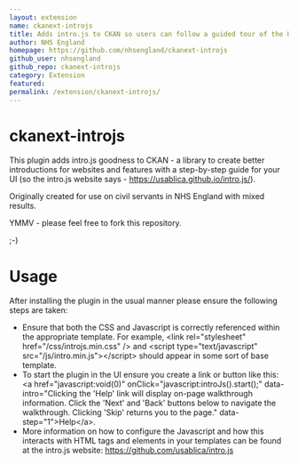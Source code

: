 ```yaml
---
layout: extension
name: ckanext-introjs
title: Adds intro.js to CKAN so users can follow a guided tour of the UI
author: NHS England
homepage: https://github.com/nhsengland/ckanext-introjs
github_user: nhsengland
github_repo: ckanext-introjs
category: Extension
featured: 
permalink: /extension/ckanext-introjs/
---
```



ckanext-introjs
===============

This plugin adds intro.js goodness to CKAN - a library to create better introductions for websites and features with a step-by-step guide for your UI (so the intro.js website says - <https://usablica.github.io/intro.js/>).

Originally created for use on civil servants in NHS England with mixed results.

YMMV - please feel free to fork this repository.

;-)

Usage
=====

After installing the plugin in the usual manner please ensure the following steps are taken:

-   Ensure that both the CSS and Javascript is correctly referenced within the appropriate template. For example, \<link rel="stylesheet" href="/css/introjs.min.css" /\> and \<script type="text/javascript" src="/js/intro.min.js"\>\</script\> should appear in some sort of base template.
-   To start the plugin in the UI ensure you create a link or button like this: \<a href="javascript:void(0)" onClick="javascript:introJs().start();" data-intro="Clicking the 'Help' link will display on-page walkthrough information. Click the 'Next' and 'Back' buttons below to navigate the walkthrough. Clicking 'Skip' returns you to the page." data-step="1"\>Help\</a\>.
-   More information on how to configure the Javascript and how this interacts with HTML tags and elements in your templates can be found at the intro.js website: <https://github.com/usablica/intro.js>


